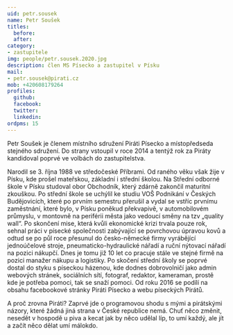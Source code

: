 ```yaml
---
uid: petr.sousek
name: Petr Soušek
titles:
  before: 
  after:
category:
- zastupitele
img: people/petr.sousek.2020.jpg
description: člen MS Písecko a zastupitel v Písku
mail:
- petr.sousek@pirati.cz
mob: +420608179264
profiles:
  github:
  facebook:				
  twitter:
  linkedin:
ordpms: 15 
---
```


Petr Soušek je členem místního sdružení Piráti Písecko a místopředseda stejného sdružení. Do strany vstoupil v roce 2014 a tentýž rok za Piráty kandidoval poprvé ve volbách do zastupitelstva.

Narodil se 3. října 1988 ve středočeské Příbrami. Od raného věku však žije v Písku, kde prošel mateřskou, základní i střední školou. Na Střední odborné škole v Písku studoval obor Obchodník, který zdárně zakončil maturitní zkouškou. Po střední škole se uchýlil ke studiu VOŠ Podnikání v Českých Budějovicích, které po prvním semestru přerušil a vydal se vstříc prvnímu zaměstnání, které bylo, v Písku poněkud překvapivě, v automobilovém průmyslu, v montovně na periférii města jako vedoucí směny na tzv „quality wall“. Po skončení mise, která kvůli ekonomické krizi trvala pouze rok, sehnal práci v písecké společnosti zabývající se povrchovou úpravou kovů a odtud se po půl roce přesunul do česko-německé firmy vyrábějící jednoúčelové stroje, pneumaticko-hydraulické nářadí a ruční nýtovací nářadí na pozici nákupčí. Dnes je tomu již 10 let co pracuje stále ve stejné firmě na pozici manažer nákupu a logistiky. Po skočení střední školy se poprvé dostal do styku s píseckou házenou, kde dodnes dobrovolničí jako admin webových stránek, sociálních sítí, fotograf, redaktor, kameraman, prostě kde je potřeba pomoci, tak se snaží pomoci. Od roku 2016 se podílí na obsahu facebookové stránky Piráti Písecko a webu píseckých Pirátů.

A proč zrovna Piráti? Zaprvé jde o programovou shodu s mými a pirátskými názory, které žádná jiná strana v České republice nemá. Chuť něco změnit, nesedět v hospodě u piva a kecat jak by něco udělal líp, to umí každý, ale jít a začít něco dělat umí málokdo.
